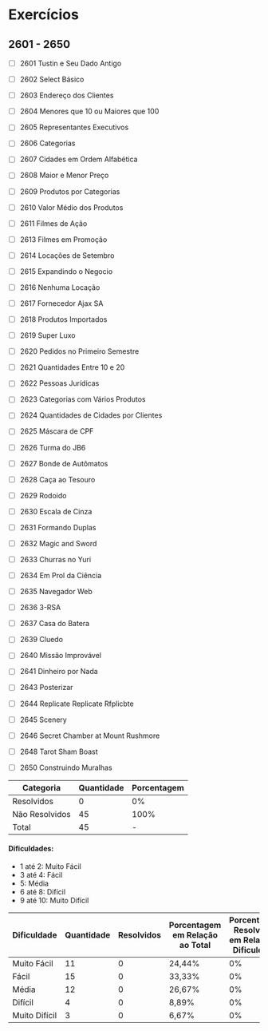 # Exercícios
## 2601 - 2650

- [ ] 2601	Tustin e Seu Dado Antigo
- [ ] 2602	Select Básico
- [ ] 2603	Endereço dos Clientes
- [ ] 2604	Menores que 10 ou Maiores que 100
- [ ] 2605	Representantes Executivos
- [ ] 2606	Categorias
- [ ] 2607	Cidades em Ordem Alfabética
- [ ] 2608	Maior e Menor Preço
- [ ] 2609	Produtos por Categorias
- [ ] 2610	Valor Médio dos Produtos
- [ ] 2611	Filmes de Ação
- [ ] 2613	Filmes em Promoção
- [ ] 2614	Locações de Setembro
- [ ] 2615	Expandindo o Negocio
- [ ] 2616	Nenhuma Locação
- [ ] 2617	Fornecedor Ajax SA
- [ ] 2618	Produtos Importados
- [ ] 2619	Super Luxo
- [ ] 2620	Pedidos no Primeiro Semestre
- [ ] 2621	Quantidades Entre 10 e 20
- [ ] 2622	Pessoas Jurídicas
- [ ] 2623	Categorias com Vários Produtos
- [ ] 2624	Quantidades de Cidades por Clientes
- [ ] 2625	Máscara de CPF
- [ ] 2626	Turma do JB6
- [ ] 2627	Bonde de Autômatos
- [ ] 2628	Caça ao Tesouro
- [ ] 2629	Rodoido
- [ ] 2630	Escala de Cinza
- [ ] 2631	Formando Duplas
- [ ] 2632	Magic and Sword
- [ ] 2633	Churras no Yuri
- [ ] 2634	Em Prol da Ciência
- [ ] 2635	Navegador Web
- [ ] 2636	3-RSA
- [ ] 2637	Casa do Batera
- [ ] 2639	Cluedo
- [ ] 2640	Missão Improvável
- [ ] 2641	Dinheiro por Nada
- [ ] 2643	Posterizar
- [ ] 2644	Replicate Replicate Rfplicbte
- [ ] 2645	Scenery
- [ ] 2646	Secret Chamber at Mount Rushmore
- [ ] 2648	Tarot Sham Boast
- [ ] 2650	Construindo Muralhas


| Categoria  | Quantidade | Porcentagem |
| ------------- | ------------- | ------------- |
| Resolvidos | 0 | 0% |
| Não Resolvidos  | 45 | 100% |
| Total  | 45 | - |

#### Dificuldades:
- 1 até 2: Muito Fácil
- 3 até 4: Fácil
- 5: Média
- 6 até 8: Difícil
- 9 até 10: Muito Difícil

| Dificuldade | Quantidade | Resolvidos | Porcentagem em Relação ao Total | Porcentagem Resolvidos em Relação à Dificuldade|
| ------------- | ------------- | ------------- | ------------- | ------------- |
| Muito Fácil | 11 | 0 | 24,44% | 0% |
| Fácil | 15 | 0 | 33,33% | 0% |
| Média | 12 | 0 | 26,67% | 0% |
| Difícil | 4 | 0 | 8,89% | 0% |
| Muito Difícil | 3 | 0 | 6,67% | 0% |




